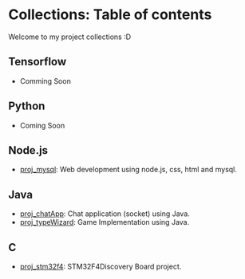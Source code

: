 # Collections: Table of contents

Welcome to my project collections :D

## Tensorflow
- Comming Soon

## Python
- Coming Soon

## Node.js
- [proj_mysql](https://github.com/jrkns/proj_mysql): Web development using node.js, css, html and mysql.

## Java
- [proj_chatApp](https://github.com/jrkns/proj_chatApp): Chat application (socket) using Java.
- [proj_typeWizard](https://github.com/jrkns/proj_typeWizard): Game Implementation using Java.

## C
- [proj_stm32f4](https://github.com/jrkns/proj_stm32f4): STM32F4Discovery Board project.
